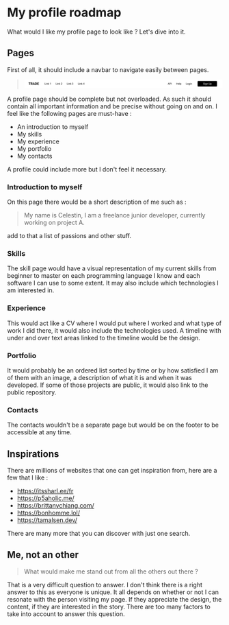 # My profile roadmap

What would I like my profile page to look like ? Let's dive into it.

## Pages

First of all, it should include a navbar to navigate easily between pages. 

> ![navbar](img/navbar.png)

A profile page should be complete but not overloaded. As such it should contain all important information and be precise without going on and on.
I feel like the following pages are must-have :

- An introduction to myself
- My skills
- My experience
- My portfolio
- My contacts

A profile could include more but I don't feel it necessary.

### Introduction to myself

On this page there would be a short description of me such as :

> My name is Celestin, I am a freelance junior developer, currently working on project A. 

add to that a list of passions and other stuff.

### Skills

The skill page would have a visual representation of my current skills from beginner to master on each programming language I know and each software I can use to some extent.
It may also include which technologies I am interested in.

### Experience

This would act like a CV where I would put where I worked and what type of work I did there, it would also include the technologies used.
A timeline with under and over text areas linked to the timeline would be the design.

### Portfolio

It would probably be an ordered list sorted by time or by how satisfied I am of them with an image, a description of what it is and when it was developed.
If some of those projects are public, it would also link to the public repository.

### Contacts

The contacts wouldn't be a separate page but would be on the footer to be accessible at any time.

## Inspirations

There are millions of websites that one can get inspiration from, here are a few that I like :

- https://itssharl.ee/fr
- https://p5aholic.me/
- https://brittanychiang.com/
- https://bonhomme.lol/
- https://tamalsen.dev/

There are many more that you can discover with just one search.

## Me, not an other

> What would make me stand out from all the others out there ?

That is a very difficult question to answer. I don't think there is a right answer to this as everyone is unique. It all depends on whether or not I can resonate with the person visiting my page. If they appreciate the design, the content, if they are interested in the story. There are too many factors to take into account to answer this question.